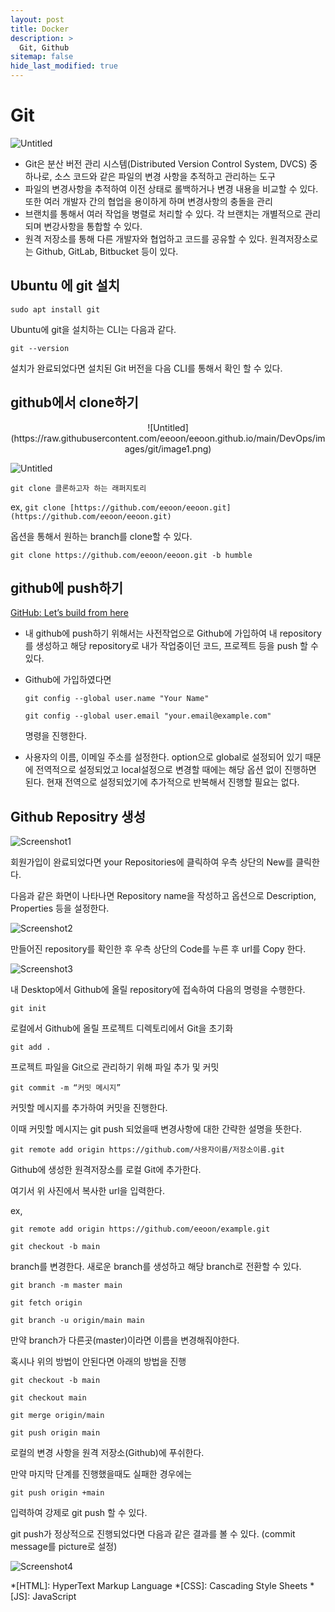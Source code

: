 ```yaml
---
layout: post
title: Docker
description: >
  Git, Github
sitemap: false
hide_last_modified: true
---
```


# Git

![Untitled](https://raw.githubusercontent.com/eeoon/eeoon.github.io/main/DevOps/images/git/image.png)

- Git은 분산 버전 관리 시스템(Distributed Version Control System, DVCS) 중 하나로, 소스 코드와 같은 파일의 변경 사항을  추적하고 관리하는 도구
- 파일의 변경사항을 추적하여 이전 상태로 롤백하거나 변경 내용을 비교할 수 있다. 또한 여러 개발자 간의 협업을 용이하게 하며 변경사항의 충돌을 관리
- 브랜치를 통해서 여러 작업을 병렬로 처리할 수 있다. 각 브랜치는 개별적으로 관리되며 변강사항을 통합할 수 있다.
- 원격 저장소를 통해 다른 개발자와 협업하고 코드를 공유할 수 있다. 원격저장소로는 Github, GitLab, Bitbucket 등이 있다.

## Ubuntu 에 git 설치

`sudo apt install git`

Ubuntu에 git을 설치하는 CLI는 다음과 같다.

`git --version`

설치가 완료되었다면 설치된 Git 버전을 다음 CLI를 통해서 확인 할 수 있다.

## github에서 clone하기

<center>![Untitled](https://raw.githubusercontent.com/eeoon/eeoon.github.io/main/DevOps/images/git/image1.png)</center>

![Untitled](https://raw.githubusercontent.com/eeoon/eeoon.github.io/main/DevOps/images/git/image2.png)

`git clone 클론하고자 하는 래퍼지토리`

ex, `git clone [https://github.com/eeoon/eeoon.git](https://github.com/eeoon/eeoon.git)`

옵션을 통해서 원하는 branch를 clone할 수 있다.

`git clone https://github.com/eeoon/eeoon.git -b humble` 

## github에 push하기

[GitHub: Let’s build from here](https://github.com/)

- 내 github에 push하기 위해서는 사전작업으로 Github에 가입하여 내 repository를 생성하고 해당 repository로 내가 작업중이던 코드, 프로젝트 등을 push 할 수 있다.

- Github에 가입하였다면
    
    `git config --global user.name "Your Name"`
    
    `git config --global user.email "your.email@example.com"`
    
    명령을 진행한다.
    

- 사용자의 이름, 이메일 주소를 설정한다. option으로 global로 설정되어 있기 때문에 전역적으로 설정되었고 local설정으로 변경할 때에는 해당 옵션 없이 진행하면 된다. 현재 전역으로 설정되었기에 추가적으로 반복해서 진행할 필요는 없다.

## Github Repositry 생성

![Screenshot1](https://raw.githubusercontent.com/eeoon/eeoon.github.io/main/DevOps/images/git/image3.png)

회원가입이 완료되었다면 your Repositories에 클릭하여 우측 상단의 New를 클릭한다.

다음과 같은 화면이 나타나면 Repository name을 작성하고 옵션으로 Description, Properties 등을 설정한다.

![Screenshot2](https://raw.githubusercontent.com/eeoon/eeoon.github.io/main/DevOps/images/git/image4.png)

 

만들어진 repository를 확인한 후 우측 상단의 Code를 누른 후 url를 Copy 한다.

![Screenshot3](https://raw.githubusercontent.com/eeoon/eeoon.github.io/main/DevOps/images/git/image5.png)

내 Desktop에서 Github에 올릴 repository에 접속하여 다음의 명령을 수행한다.

`git init`

로컬에서 Github에 올릴 프로젝트 디렉토리에서 Git을 초기화

`git add .`

프로젝트 파일을 Git으로 관리하기 위해 파일 추가 및 커밋

`git commit -m “커밋 메시지”`

커밋할 메시지를 추가하여 커밋을 진행한다.

이때 커밋할 메시지는 git push 되었을때 변경사항에 대한 간략한 설명을 뜻한다.

`git remote add origin https://github.com/사용자이름/저장소이름.git`

Github에 생성한 원격저장소를 로컬 Git에 추가한다.

여기서 위 사진에서 복사한 url을 입력한다.

ex, 

`git remote add origin https://github.com/eeoon/example.git`

`git checkout -b main`

branch를 변경한다. 새로운 branch를 생성하고 해당 branch로 전환할 수 있다. 

`git branch -m master main`

`git fetch origin`

`git branch -u origin/main main`

만약 branch가 다른곳(master)이라면 이름을 변경해줘야한다.

혹시나 위의 방법이 안된다면 아래의 방법을 진행

`git checkout -b main`

`git checkout main`

`git merge origin/main`

`git push origin main`

로컬의 변경 사항을 원격 저장소(Github)에 푸쉬한다.

만약 마지막 단계를 진행했을때도 실패한 경우에는

`git push origin +main` 

입력하여 강제로 git push 할 수 있다.

git push가 정상적으로 진행되었다면 다음과 같은 결과를 볼 수 있다. (commit message를 picture로 설정)

![Screenshot4](https://raw.githubusercontent.com/eeoon/eeoon.github.io/main/DevOps/images/git/image6.png)


*[HTML]: HyperText Markup Language
*[CSS]: Cascading Style Sheets
*[JS]: JavaScript
